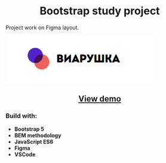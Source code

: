 # <center> Bootstrap study project </center>

Project work on Figma layout.

![viarushka](https://github.com/ssstvch/VR/blob/main/dist/assets/images/image_for_readme.png)

## <center> [View demo](https://#) </center>

### Build with:

- **Bootstrap 5**
- **BEM methodology**
- **JavaScript ES6**
- **Figma**
- **VSCode**
